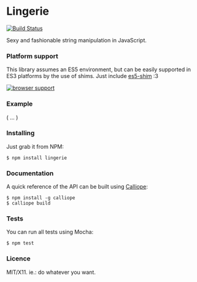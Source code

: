 # Lingerie

[![Build Status](https://travis-ci.org/killdream/lingerie.png)](https://travis-ci.org/killdream/lingerie)

Sexy and fashionable string manipulation in JavaScript.


### Platform support

This library assumes an ES5 environment, but can be easily supported in ES3
platforms by the use of shims. Just include [es5-shim][] :3

[![browser support](http://ci.testling.com/killdream/lingerie.png)](http://ci.testling.com/killdream/lingerie)


### Example

( ... )


### Installing

Just grab it from NPM:

    $ npm install lingerie


### Documentation

A quick reference of the API can be built using [Calliope][]:

    $ npm install -g calliope
    $ calliope build


### Tests

You can run all tests using Mocha:

    $ npm test


### Licence

MIT/X11. ie.: do whatever you want.

[Calliope]: https://github.com/killdream/calliope
[es5-shim]: https://github.com/kriskowal/es5-shim
